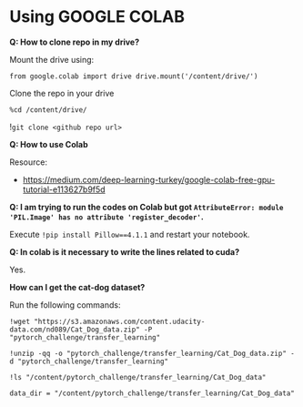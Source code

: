 
# Using GOOGLE COLAB

**Q: How to clone repo in my drive?**

Mount the drive using:

`from google.colab import drive
drive.mount('/content/drive/')`

Clone the repo in your drive

`%cd /content/drive/`

!`git clone <github repo url>`

**Q: How to use Colab**

Resource:
- https://medium.com/deep-learning-turkey/google-colab-free-gpu-tutorial-e113627b9f5d


**Q: I am trying to run the codes on Colab but got `AttributeError: module 'PIL.Image' has no attribute 'register_decoder'`.**

Execute `!pip install Pillow==4.1.1` and restart your notebook.

**Q: In colab is it necessary to write the lines related to cuda?**

Yes.

**How can I get the cat-dog dataset?**

Run the following commands:

`!wget "https://s3.amazonaws.com/content.udacity-data.com/nd089/Cat_Dog_data.zip" -P "pytorch_challenge/transfer_learning"`

`!unzip -qq -o "pytorch_challenge/transfer_learning/Cat_Dog_data.zip" -d "pytorch_challenge/transfer_learning"`

`!ls "/content/pytorch_challenge/transfer_learning/Cat_Dog_data"`

`data_dir = "/content/pytorch_challenge/transfer_learning/Cat_Dog_data"`
